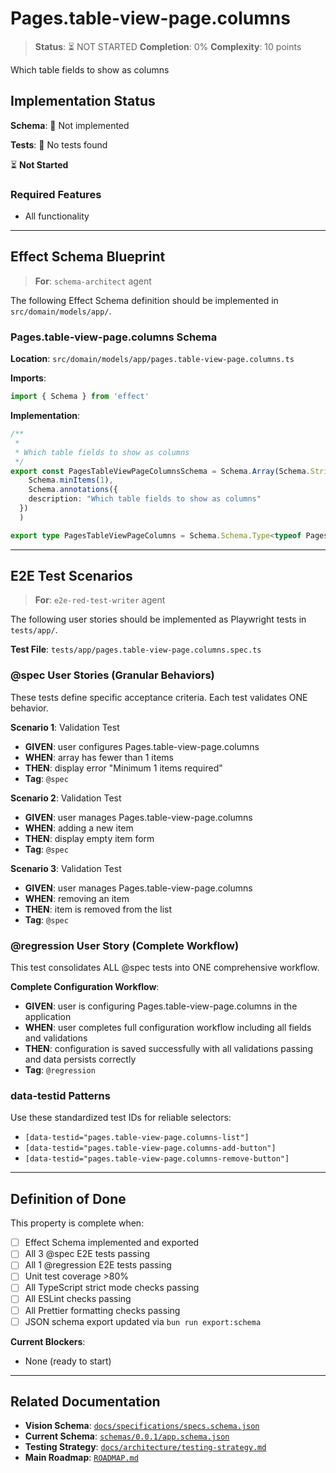 # Pages.table-view-page.columns

> **Status**: ⏳ NOT STARTED
> **Completion**: 0%
> **Complexity**: 10 points

Which table fields to show as columns

## Implementation Status

**Schema**: 🔴 Not implemented

**Tests**: 🔴 No tests found

⏳ **Not Started**

### Required Features

- All functionality

---

## Effect Schema Blueprint

> **For**: `schema-architect` agent

The following Effect Schema definition should be implemented in `src/domain/models/app/`.

### Pages.table-view-page.columns Schema

**Location**: `src/domain/models/app/pages.table-view-page.columns.ts`

**Imports**:

```typescript
import { Schema } from 'effect'
```

**Implementation**:

```typescript
/**
 * 
 * Which table fields to show as columns
 */
export const PagesTableViewPageColumnsSchema = Schema.Array(Schema.String).pipe(
    Schema.minItems(1),
    Schema.annotations({
    description: "Which table fields to show as columns"
  })
  )

export type PagesTableViewPageColumns = Schema.Schema.Type<typeof PagesTableViewPageColumnsSchema>
```

---

## E2E Test Scenarios

> **For**: `e2e-red-test-writer` agent

The following user stories should be implemented as Playwright tests in `tests/app/`.

**Test File**: `tests/app/pages.table-view-page.columns.spec.ts`

### @spec User Stories (Granular Behaviors)

These tests define specific acceptance criteria. Each test validates ONE behavior.

**Scenario 1**: Validation Test

- **GIVEN**: user configures Pages.table-view-page.columns
- **WHEN**: array has fewer than 1 items
- **THEN**: display error "Minimum 1 items required"
- **Tag**: `@spec`

**Scenario 2**: Validation Test

- **GIVEN**: user manages Pages.table-view-page.columns
- **WHEN**: adding a new item
- **THEN**: display empty item form
- **Tag**: `@spec`

**Scenario 3**: Validation Test

- **GIVEN**: user manages Pages.table-view-page.columns
- **WHEN**: removing an item
- **THEN**: item is removed from the list
- **Tag**: `@spec`

### @regression User Story (Complete Workflow)

This test consolidates ALL @spec tests into ONE comprehensive workflow.

**Complete Configuration Workflow**:

- **GIVEN**: user is configuring Pages.table-view-page.columns in the application
- **WHEN**: user completes full configuration workflow including all fields and validations
- **THEN**: configuration is saved successfully with all validations passing and data persists correctly
- **Tag**: `@regression`

### data-testid Patterns

Use these standardized test IDs for reliable selectors:

- `[data-testid="pages.table-view-page.columns-list"]`
- `[data-testid="pages.table-view-page.columns-add-button"]`
- `[data-testid="pages.table-view-page.columns-remove-button"]`

---

## Definition of Done

This property is complete when:

- [ ] Effect Schema implemented and exported
- [ ] All 3 @spec E2E tests passing
- [ ] All 1 @regression E2E tests passing
- [ ] Unit test coverage >80%
- [ ] All TypeScript strict mode checks passing
- [ ] All ESLint checks passing
- [ ] All Prettier formatting checks passing
- [ ] JSON schema export updated via `bun run export:schema`

**Current Blockers**:

- None (ready to start)

---

## Related Documentation

- **Vision Schema**: [`docs/specifications/specs.schema.json`](../specs.schema.json)
- **Current Schema**: [`schemas/0.0.1/app.schema.json`](../../schemas/0.0.1/app.schema.json)
- **Testing Strategy**: [`docs/architecture/testing-strategy.md`](../../architecture/testing-strategy.md)
- **Main Roadmap**: [`ROADMAP.md`](../../../ROADMAP.md)
